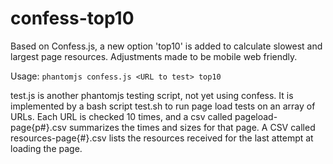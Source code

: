 # confess-top10
Based on Confess.js, a new option 'top10' is added to calculate slowest and largest page resources. Adjustments made to be mobile web friendly. 

Usage:
````phantomjs confess.js <URL to test> top10````

test.js is another phantomjs testing script, not yet using confess. It is implemented by a bash script test.sh to run page load tests on an array of URLs. Each URL is checked 10 times, and a csv called pageload-page{p#}.csv summarizes the times and sizes for that page. A CSV called resources-page{#}.csv lists the resources received for the last attempt at loading the page.



